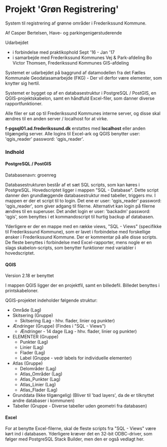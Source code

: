 # Projekt 'Grøn Registrering'
System til registrering af grønne områder i Frederikssund Kommune.


Af Casper Bertelsen, Have- og parkingenigørstuderende

Udarbejdet
- i forbindelse med praktikophold Sept '16 - Jan '17
- i samarbejde med
	Frederikssund Kommunes Vej & Park-afdeling
	Bo Victor Thomsen, Frederikssund Kommunes GIS-afdeling


Systemet er udarbejdet på baggrund af datamodellen fra det Fælles Kommunale Geodatasamarbejde (FKG) - Der vil derfor være elementer, som knytter sig hertil.

Systemet er bygget op af en databasestruktur i PostgreSQL / PostGIS, en QGIS-projektskabelon, samt en håndfuld Excel-filer, som danner diverse rapportfunktioner.

Alle filer er sat op til Frederikssund Kommunes interne server, og disse skal ændres til en anden server / localhost for at virke.

**f-pgsql01.ad.frederikssund.dk** erstattes med **localhost** eller anden tilgængelig server.
Alle logins til Excel-ark og QGIS benytter user: 'qgis_reader' password: 'qgis_reader'.


### Indhold

#### PostgreSQL / PostGIS

Databasenavn: groenreg

Databasestrukturen består af et sæt SQL scripts, som kan køres i PostgreSQL. Hovedscriptet ligger i mappen "SQL - Database".
Dette script danner den grundlæggende databasestruktur med tabeller, triggers mv.
I mappen er der et script til to login. Det ene er user: 'qgis_reader' password: 'qgis_reader', som giver adgang til filerne. Alternativt kan login på filerne ændres til en superuser.
Det andet login er user: 'backadm' password: 'qgis', som benyttes i et kommandoscript til hurtig backup af databasen.

Yderligere er der en mappe med en række views, "SQL - Views" (specifikke til Frederikssund Kommune), som er lavet i forbindelse med forskellige ønsker i Frederikssund Kommune.
Der er kommentar på alle disse scripts. De fleste benyttes i forbindelse med Excel-rapporter, mens nogle er en slags skabelon-scripts, som benytter funktioner med variabler i hovedscriptet.

#### QGIS

Version 2.18 er benyttet

I mappen QGIS ligger der en projektfil, samt en billedefil. Billedet benyttes i printskabeloner.

QGIS-projektet indeholder følgende struktur:
- Område (Lag)
- Skitsering (Gruppe)
  - Skitsering (Lag - hhv. flader, linier og punkter)
- Ændringer (Gruppe) (Findes i "SQL - Views")
  - Ændringer - 14 dage (Lag - hhv. flader, linier og punkter)
- ELEMENTER (Gruppe)
  - Punkter (Lag)
  - Linier (Lag)
  - Flader (Lag)
  - Label (Gruppe - vedr labels for individuelle elementer)
- Atlas (Gruppe)
  - Delområder (Lag)
  - Atlas_Områder (Lag)
  - Atlas_Punkter (Lag)
  - Atlas_Linier (Lag)
  - Atlas_Flader (Lag)
- Grunddata (Ikke tilgængelig) (Bliver til 'bad layers', da de er tilknyttet andre databaser i kommunen)
- Tabeller (Gruppe - Diverse tabeller uden geometri fra databasen)

#### Excel

For at benytte Excel-filerne, skal de fleste scripts fra "SQL - Views" være kørt ind i databasen.
Yderligere kræver det en 32-bit ODBC-driver, som følger med PostgreSQL Stack Builder, men den er også vedlagt her.